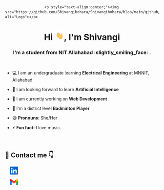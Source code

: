 
                      <p style="text-align:center;"><img src="https://github.com/Shivangibohara/Shivangibohara/blob/main/github/Homebase_Thumb_v01.gif" alt="Logo"></p>
<h1 align="center">Hi <img src="https://github.com/Shivangibohara/Shivangibohara/blob/main/github/waving_hand.gif" width="30px">, I'm Shivangi</h1>
<h3 align="center">I'm a student from NIT Allahabad :slightly_smiling_face: .</h3>

<br>

- :computer: I am an undergraduate learning **Electrical Engineering** at MNNIT, Allahabad

- :seedling: I am looking forward to learn **Artificial Intelligence**

- :iphone: I am currently working on **Web Development**

- :dancers: I'm a district level **Badminton Player**

- :smile: **Pronouns:** She/Her

- :zap: **Fun fact:** I love music.

<br>

## 🚀 Contact me :point_down:

&nbsp; &nbsp; <a href="https://www.linkedin.com/in/shivangi-bohara-b0b75a1b9">
    <img align="center" width="26px" src="https://github.com/Shivangibohara/Shivangibohara/blob/main/github/linkedin.jpeg" /> </a>

 
 &nbsp; &nbsp; <a href="mailto:nikki.shiv2402@gmail.com">
    <img align="center" width="26px" src="https://github.com/Shivangibohara/Shivangibohara/blob/main/github/gmail.png" /> </a>
    


